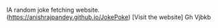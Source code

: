 IA random joke fetching website. <br>
(https://anishrajpandey.github.io/JokePoke) [Visit the website]
Gh
Vjbkb
